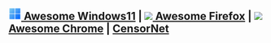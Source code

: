 ## [<img width=25px src="https://raw.githubusercontent.com/awesome-windows11/site/main/win11.jpg"></img> Awesome Windows11](https://github.com/awesome-windows11/windows11) | [<img width=25px src="https://upload.wikimedia.org/wikipedia/commons/thumb/a/a0/Firefox_logo%2C_2019.svg/1200px-Firefox_logo%2C_2019.svg.png"></img> Awesome Firefox](https://github.com/awesome-windows11/firefox) | [<img width=25px src="https://upload.wikimedia.org/wikipedia/commons/thumb/2/28/Chromium_Logo.svg/1200px-Chromium_Logo.svg.png"></img> Awesome Chrome](https://github.com/awesome-windows11/chrome) | [CensorNet](https://github.com/awesome-windows11/CensorNet)
